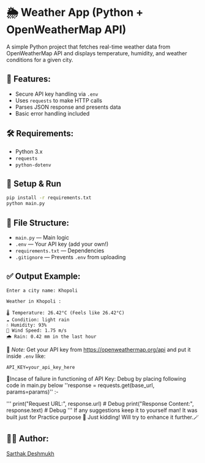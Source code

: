 # 🌦️ Weather App (Python + OpenWeatherMap API)

A simple Python project that fetches real-time weather data from OpenWeatherMap API and displays temperature, humidity, and weather conditions for a given city.

## 🔧 Features:
- Secure API key handling via `.env`
- Uses `requests` to make HTTP calls
- Parses JSON response and presents data
- Basic error handling included

## 🛠 Requirements:
- Python 3.x
- `requests`
- `python-dotenv`

## 🚀 Setup & Run
```bash
pip install -r requirements.txt
python main.py
```

## 📁 File Structure:
- `main.py` — Main logic
- `.env` — Your API key (add your own!)
- `requirements.txt` — Dependencies
- `.gitignore` — Prevents `.env` from uploading

## ✅ Output Example:
```
Enter a city name: Khopoli 

Weather in Khopoli :

🌡️ Temperature: 26.42°C (Feels like 26.42°C)
☁️ Condition: light rain
💧 Humidity: 93%
💨 Wind Speed: 1.75 m/s
🌧️ Rain: 0.42 mm in the last hour
```

📌 *Note:* Get your API key from https://openweathermap.org/api and put it inside `.env` like:
```
API_KEY=your_api_key_here
```
🐞Incase of failure in functioning of API Key:
  Debug by placing following code in main.py below ''response = requests.get(base_url, params=params)'' :-

  '''
    print("Request URL:", response.url)  # Debug
    print("Response Content:", response.text)  # Debug
  '''
If any suggestions keep it to yourself man!
It was built just for Practice purpose 🤺
Just kidding!
Will try to enhance it further.🪄

## 👨‍💻 Author:
[Sarthak Deshmukh](https://github.com/sarthakkkk7)
